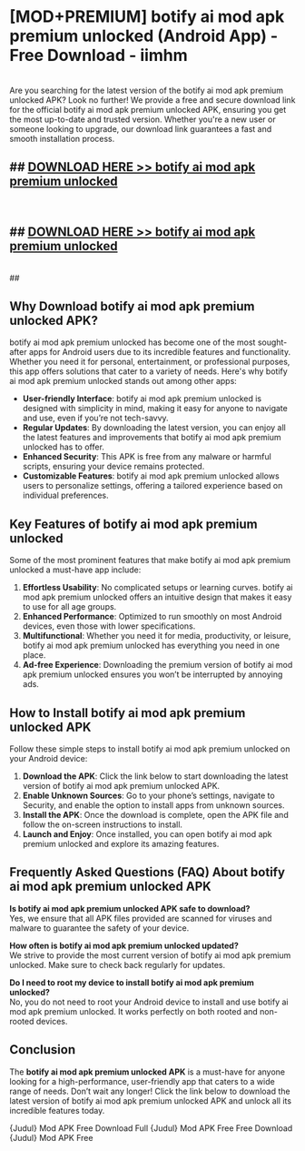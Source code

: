# [MOD+PREMIUM] botify ai mod apk premium unlocked (Android App) - Free Download - iimhm <br>
<br>
Are you searching for the latest version of the botify ai mod apk premium unlocked APK? Look no further! We provide a free and secure download link for the official botify ai mod apk premium unlocked APK, ensuring you get the most up-to-date and trusted version. Whether you're a new user or someone looking to upgrade, our download link guarantees a fast and smooth installation process.


## ##  [DOWNLOAD HERE >> botify ai mod apk premium unlocked](http://freeplayer.one?title=botify_ai_mod_apk_premium_unlocked&ref=apk1)
  <br>

##  ## [DOWNLOAD HERE >> botify ai mod apk premium unlocked](http://freeplayer.one?title=botify_ai_mod_apk_premium_unlocked&ref=apk1)
  <br>
  ##



## Why Download botify ai mod apk premium unlocked APK?

botify ai mod apk premium unlocked has become one of the most sought-after apps for Android users due to its incredible features and functionality. Whether you need it for personal, entertainment, or professional purposes, this app offers solutions that cater to a variety of needs. Here's why botify ai mod apk premium unlocked stands out among other apps:

- **User-friendly Interface**: botify ai mod apk premium unlocked is designed with simplicity in mind, making it easy for anyone to navigate and use, even if you’re not tech-savvy.
- **Regular Updates**: By downloading the latest version, you can enjoy all the latest features and improvements that botify ai mod apk premium unlocked has to offer.
- **Enhanced Security**: This APK is free from any malware or harmful scripts, ensuring your device remains protected.
- **Customizable Features**: botify ai mod apk premium unlocked allows users to personalize settings, offering a tailored experience based on individual preferences.

## Key Features of botify ai mod apk premium unlocked

Some of the most prominent features that make botify ai mod apk premium unlocked a must-have app include:

1. **Effortless Usability**: No complicated setups or learning curves. botify ai mod apk premium unlocked offers an intuitive design that makes it easy to use for all age groups.
2. **Enhanced Performance**: Optimized to run smoothly on most Android devices, even those with lower specifications.
3. **Multifunctional**: Whether you need it for media, productivity, or leisure, botify ai mod apk premium unlocked has everything you need in one place.
4. **Ad-free Experience**: Downloading the premium version of botify ai mod apk premium unlocked ensures you won’t be interrupted by annoying ads.

## How to Install botify ai mod apk premium unlocked APK

Follow these simple steps to install botify ai mod apk premium unlocked on your Android device:

1. **Download the APK**: Click the link below to start downloading the latest version of botify ai mod apk premium unlocked APK.
2. **Enable Unknown Sources**: Go to your phone’s settings, navigate to Security, and enable the option to install apps from unknown sources.
3. **Install the APK**: Once the download is complete, open the APK file and follow the on-screen instructions to install.
4. **Launch and Enjoy**: Once installed, you can open botify ai mod apk premium unlocked and explore its amazing features.

## Frequently Asked Questions (FAQ) About botify ai mod apk premium unlocked APK

**Is botify ai mod apk premium unlocked APK safe to download?**  
Yes, we ensure that all APK files provided are scanned for viruses and malware to guarantee the safety of your device.

**How often is botify ai mod apk premium unlocked updated?**  
We strive to provide the most current version of botify ai mod apk premium unlocked. Make sure to check back regularly for updates.

**Do I need to root my device to install botify ai mod apk premium unlocked?**  
No, you do not need to root your Android device to install and use botify ai mod apk premium unlocked. It works perfectly on both rooted and non-rooted devices.

## Conclusion

The **botify ai mod apk premium unlocked APK** is a must-have for anyone looking for a high-performance, user-friendly app that caters to a wide range of needs. Don’t wait any longer! Click the link below to download the latest version of botify ai mod apk premium unlocked APK and unlock all its incredible features today.

{Judul} Mod APK Free
Download Full {Judul} Mod APK Free
Free Download {Judul} Mod APK Free

